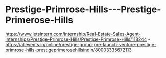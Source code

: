 # Prestige-Primrose-Hills---Prestige-Primerose-Hills
https://www.letsintern.com/internship/Real-Estate-Sales-Agent-internships/Prestige-Primrose-Hills/Prestige-Primrose-Hills/118244 - https://allevents.in/online/prestige-group-pre-launch-venture-prestige-primrose-hills-prestigeprimerosehillsindin/80003335672113
